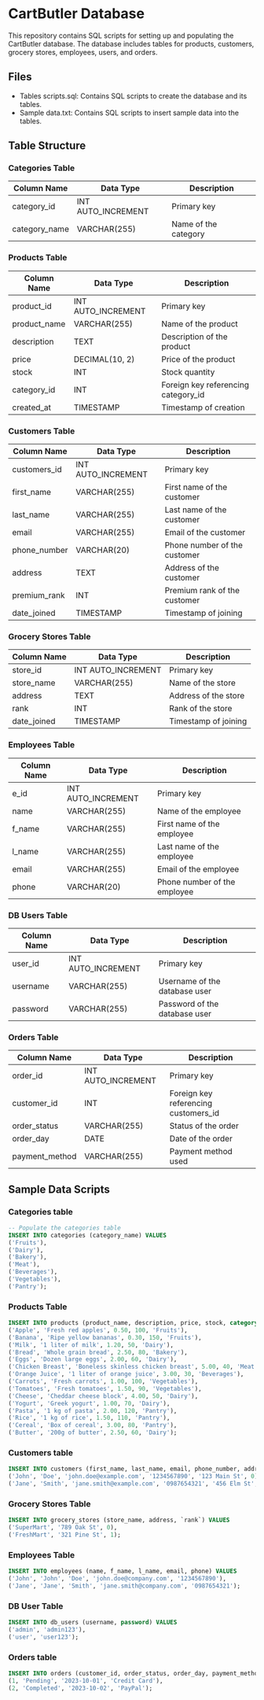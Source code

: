 # CartButler Database

This repository contains SQL scripts for setting up and populating the CartButler database. The database includes tables for products, customers, grocery stores, employees, users, and orders.

## Files

- Tables scripts.sql: Contains SQL scripts to create the database and its tables.
- Sample data.txt: Contains SQL scripts to insert sample data into the tables.

## Table Structure

### Categories Table

| Column Name   | Data Type         | Description                     |
|---------------|-------------------|---------------------------------|
| category_id   | INT AUTO_INCREMENT| Primary key                     |
| category_name | VARCHAR(255)      | Name of the category            |

### Products Table

| Column Name   | Data Type         | Description                     |
|---------------|-------------------|---------------------------------|
| product_id    | INT AUTO_INCREMENT| Primary key                     |
| product_name  | VARCHAR(255)      | Name of the product             |
| description   | TEXT              | Description of the product      |
| price         | DECIMAL(10, 2)    | Price of the product            |
| stock         | INT               | Stock quantity                  |
| category_id   | INT               | Foreign key referencing category_id |
| created_at    | TIMESTAMP         | Timestamp of creation           |

### Customers Table

| Column Name   | Data Type         | Description                     |
|---------------|-------------------|---------------------------------|
| customers_id  | INT AUTO_INCREMENT| Primary key                     |
| first_name    | VARCHAR(255)      | First name of the customer      |
| last_name     | VARCHAR(255)      | Last name of the customer       |
| email         | VARCHAR(255)      | Email of the customer           |
| phone_number  | VARCHAR(20)       | Phone number of the customer    |
| address       | TEXT              | Address of the customer         |
| premium_rank  | INT               | Premium rank of the customer    |
| date_joined   | TIMESTAMP         | Timestamp of joining            |

### Grocery Stores Table

| Column Name   | Data Type         | Description                     |
|---------------|-------------------|---------------------------------|
| store_id      | INT AUTO_INCREMENT| Primary key                     |
| store_name    | VARCHAR(255)      | Name of the store               |
| address       | TEXT              | Address of the store            |
| rank          | INT               | Rank of the store               |
| date_joined   | TIMESTAMP         | Timestamp of joining            |

### Employees Table

| Column Name   | Data Type         | Description                     |
|---------------|-------------------|---------------------------------|
| e_id          | INT AUTO_INCREMENT| Primary key                     |
| name          | VARCHAR(255)      | Name of the employee            |
| f_name        | VARCHAR(255)      | First name of the employee      |
| l_name        | VARCHAR(255)      | Last name of the employee       |
| email         | VARCHAR(255)      | Email of the employee           |
| phone         | VARCHAR(20)       | Phone number of the employee    |

### DB Users Table

| Column Name   | Data Type         | Description                     |
|---------------|-------------------|---------------------------------|
| user_id       | INT AUTO_INCREMENT| Primary key                     |
| username      | VARCHAR(255)      | Username of the database user   |
| password      | VARCHAR(255)      | Password of the database user   |

### Orders Table

| Column Name   | Data Type         | Description                     |
|---------------|-------------------|---------------------------------|
| order_id      | INT AUTO_INCREMENT| Primary key                     |
| customer_id   | INT               | Foreign key referencing customers_id |
| order_status  | VARCHAR(255)      | Status of the order             |
| order_day     | DATE              | Date of the order               |
| payment_method| VARCHAR(255)      | Payment method used             |

## Sample Data Scripts

### Categories table

```sql
-- Populate the categories table
INSERT INTO categories (category_name) VALUES
('Fruits'),
('Dairy'),
('Bakery'),
('Meat'),
('Beverages'),
('Vegetables'),
('Pantry');
```

### Products Table

```sql
INSERT INTO products (product_name, description, price, stock, category) VALUES
('Apple', 'Fresh red apples', 0.50, 100, 'Fruits'),
('Banana', 'Ripe yellow bananas', 0.30, 150, 'Fruits'),
('Milk', '1 liter of milk', 1.20, 50, 'Dairy'),
('Bread', 'Whole grain bread', 2.50, 80, 'Bakery'),
('Eggs', 'Dozen large eggs', 2.00, 60, 'Dairy'),
('Chicken Breast', 'Boneless skinless chicken breast', 5.00, 40, 'Meat'),
('Orange Juice', '1 liter of orange juice', 3.00, 30, 'Beverages'),
('Carrots', 'Fresh carrots', 1.00, 100, 'Vegetables'),
('Tomatoes', 'Fresh tomatoes', 1.50, 90, 'Vegetables'),
('Cheese', 'Cheddar cheese block', 4.00, 50, 'Dairy'),
('Yogurt', 'Greek yogurt', 1.00, 70, 'Dairy'),
('Pasta', '1 kg of pasta', 2.00, 120, 'Pantry'),
('Rice', '1 kg of rice', 1.50, 110, 'Pantry'),
('Cereal', 'Box of cereal', 3.00, 80, 'Pantry'),
('Butter', '200g of butter', 2.50, 60, 'Dairy');
```

### Customers table

```sql
INSERT INTO customers (first_name, last_name, email, phone_number, address, premium_rank) VALUES
('John', 'Doe', 'john.doe@example.com', '1234567890', '123 Main St', 0),
('Jane', 'Smith', 'jane.smith@example.com', '0987654321', '456 Elm St', 1);
```

### Grocery Stores Table

```sql
INSERT INTO grocery_stores (store_name, address, `rank`) VALUES
('SuperMart', '789 Oak St', 0),
('FreshMart', '321 Pine St', 1);
```

### Employees Table

```sql
INSERT INTO employees (name, f_name, l_name, email, phone) VALUES
('John', 'John', 'Doe', 'john.doe@company.com', '1234567890'),
('Jane', 'Jane', 'Smith', 'jane.smith@company.com', '0987654321');
```

### DB User Table

```sql
INSERT INTO db_users (username, password) VALUES
('admin', 'admin123'),
('user', 'user123');
```

### Orders table

```sql
INSERT INTO orders (customer_id, order_status, order_day, payment_method) VALUES
(1, 'Pending', '2023-10-01', 'Credit Card'),
(2, 'Completed', '2023-10-02', 'PayPal');
```
